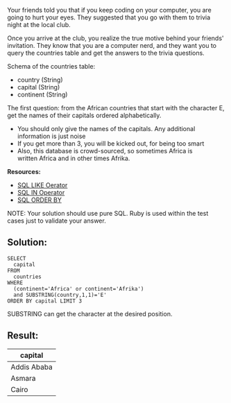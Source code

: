 Your friends told you that if you keep coding on your computer, you are going to hurt your eyes. They suggested that you go with them to trivia night at the local club.

Once you arrive at the club, you realize the true motive behind your friends' invitation. They know that you are a computer nerd, and they want you to query the countries table and get the answers to the trivia questions.

Schema of the countries table:

-   country (String)
-   capital (String)
-   continent (String)

The first question: from the African countries that start with the character E, get the names of their capitals ordered alphabetically.

-   You should only give the names of the capitals. Any additional information is just noise
-   If you get more than 3, you will be kicked out, for being too smart
-   Also, this database is crowd-sourced, so sometimes Africa is written Africa and in other times Afrika.

**Resources:**

-   [SQL LIKE Oerator](https://www.w3schools.com/SQL/sql_like.asp)
-   [SQL IN Operator](https://www.w3schools.com/SQL/sql_in.asp)
-   [SQL ORDER BY](https://www.w3schools.com/SQL/sql_orderby.asp)

NOTE: Your solution should use pure SQL. Ruby is used within the test cases just to validate your answer.

## Solution:

```
SELECT 
  capital
FROM 
  countries
WHERE 
  (continent='Africa' or continent='Afrika') 
  and SUBSTRING(country,1,1)='E'
ORDER BY capital LIMIT 3
```

SUBSTRING can get the character at the desired position.

## Result:

| capital |
| --- |
| Addis Ababa |
| Asmara |
| Cairo |